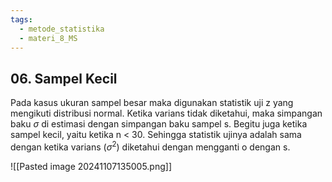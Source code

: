```yaml
---
tags:
  - metode_statistika
  - materi_8_MS
---
```

## 06. Sampel Kecil

Pada kasus ukuran sampel besar maka digunakan statistik uji z yang mengikuti distribusi normal. Ketika varians tidak diketahui, maka simpangan baku $\sigma$ di estimasi dengan simpangan baku sampel s. Begitu juga ketika sampel kecil, yaitu ketika n < 30. Sehingga statistik ujinya adalah sama dengan ketika varians ($\sigma^2$) diketahui dengan mengganti o dengan s.

![[Pasted image 20241107135005.png]]

